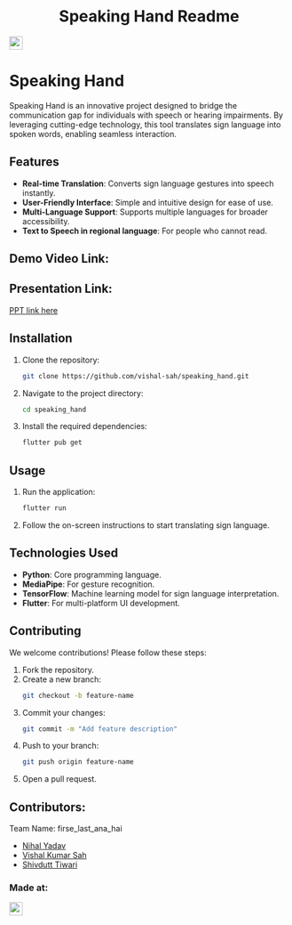 <h1 align="center">Speaking Hand Readme</h1>
<p align="center">
</p>

<a href="https://hack36.in"> <img src="https://i.postimg.cc/FFwvfkGk/built-at-hack36.png" height=24px> </a>

# Speaking Hand

Speaking Hand is an innovative project designed to bridge the communication gap for individuals with speech or hearing impairments. By leveraging cutting-edge technology, this tool translates sign language into spoken words, enabling seamless interaction.

## Features

- **Real-time Translation**: Converts sign language gestures into speech instantly.
- **User-Friendly Interface**: Simple and intuitive design for ease of use.
- **Multi-Language Support**: Supports multiple languages for broader accessibility.
- **Text to Speech in regional language**: For people who cannot read.

## Demo Video Link:
  
## Presentation Link:
  <a href="https://tinyurl.com/flah-hack36"> PPT link here </a>

## Installation

1. Clone the repository:
    ```bash
    git clone https://github.com/vishal-sah/speaking_hand.git
    ```
2. Navigate to the project directory:
    ```bash
    cd speaking_hand
    ```
3. Install the required dependencies:
    ```bash
    flutter pub get
    ```

## Usage

1. Run the application:
    ```bash
    flutter run
    ```
2. Follow the on-screen instructions to start translating sign language.

## Technologies Used

- **Python**: Core programming language.
- **MediaPipe**: For gesture recognition.
- **TensorFlow**: Machine learning model for sign language interpretation.
- **Flutter**: For multi-platform UI development.

## Contributing

We welcome contributions! Please follow these steps:

1. Fork the repository.
2. Create a new branch:
    ```bash
    git checkout -b feature-name
    ```
3. Commit your changes:
    ```bash
    git commit -m "Add feature description"
    ```
4. Push to your branch:
    ```bash
    git push origin feature-name
    ```
5. Open a pull request.

## Contributors:

Team Name: firse_last_ana_hai

* [Nihal Yadav](https://github.com/nihal2908)
* [Vishal Kumar Sah](https://github.com/vishal-sah)
* [Shivdutt Tiwari](https://github.com/shivdutt0411)


### Made at:
<a href="https://hack36.in"> <img src="https://i.postimg.cc/FFwvfkGk/built-at-hack36.png" height=24px> </a>

